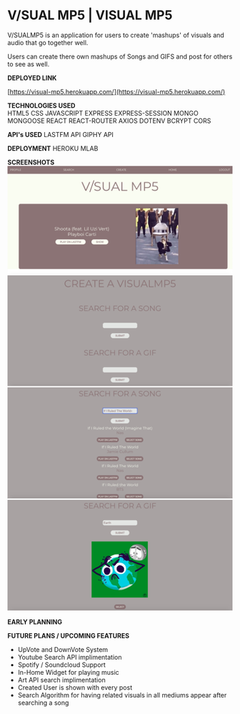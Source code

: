 
# V/SUAL MP5 | VISUAL MP5

V/SUALMP5 is an application for users to create 'mashups' of visuals and audio that go together well.

Users can create there own mashups of Songs and GIFS and post for others to see as well.

**DEPLOYED LINK**

[https://visual-mp5.herokuapp.com/](https://visual-mp5.herokuapp.com/)


**TECHNOLOGIES USED**  
HTML5
CSS
JAVASCRIPT
EXPRESS
EXPRESS-SESSION
MONGO
MONGOOSE
REACT
REACT-ROUTER
AXIOS
DOTENV
BCRYPT
CORS

**API's USED**
LASTFM API
GIPHY API

**DEPLOYMENT**
HEROKU
MLAB

**SCREENSHOTS**
![1](./public/imgs/screenshot-1.png)
![2](./public/imgs/screenshot-2.png)
![3](./public/imgs/screenshot-3.png)
![4](./public/imgs/screenshot-4.png)



**EARLY PLANNING**




**FUTURE PLANS / UPCOMING FEATURES**
- UpVote and DownVote System
- Youtube Search API implimentation
- Spotify / Soundcloud Support
- In-Home Widget for playing music
- Art API search implimentation
- Created User is shown with every post
- Search Algorithm for having related visuals in all mediums appear after searching a song

